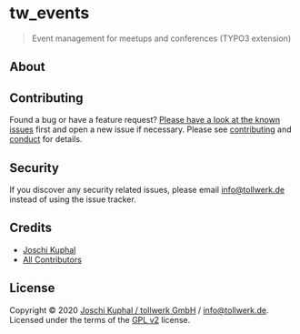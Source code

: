 # tw_events

> Event management for meetups and conferences (TYPO3 extension)

About
-----

Contributing
------------

Found a bug or have a feature request? [Please have a look at the known issues](https://github.com/tollwerk/TYPO3-ext-tw_events/issues) first and open a new issue if necessary. Please see [contributing](CONTRIBUTING.md) and [conduct](CONDUCT.md) for details.

Security
--------

If you discover any security related issues, please email info@tollwerk.de instead of using the issue tracker.

Credits
-------

- [Joschi Kuphal][author-url]
- [All Contributors](../../contributors)

License
-------

Copyright © 2020 [Joschi Kuphal / tollwerk GmbH][author-url] / info@tollwerk.de. Licensed under the terms of the  [GPL v2](LICENSE.txt) license.

[author-url]: https://tollwerk.de
